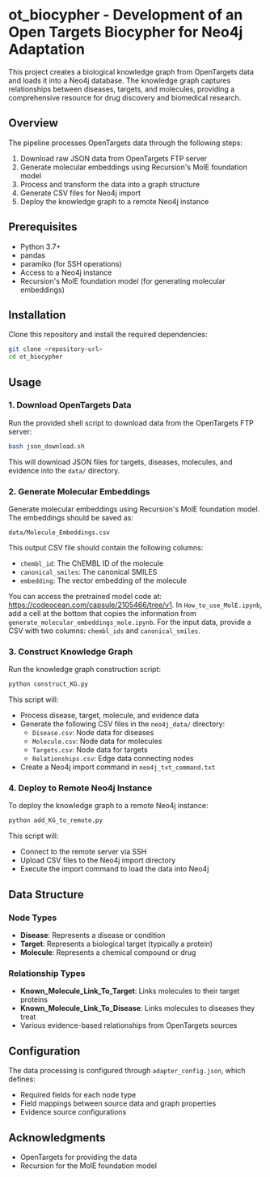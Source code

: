 # ot_biocypher - Development of an Open Targets Biocypher for Neo4j Adaptation

This project creates a biological knowledge graph from OpenTargets data and loads it into a Neo4j database. The knowledge graph captures relationships between diseases, targets, and molecules, providing a comprehensive resource for drug discovery and biomedical research.

## Overview

The pipeline processes OpenTargets data through the following steps:
1. Download raw JSON data from OpenTargets FTP server
2. Generate molecular embeddings using Recursion's MolE foundation model
3. Process and transform the data into a graph structure
4. Generate CSV files for Neo4j import
5. Deploy the knowledge graph to a remote Neo4j instance

## Prerequisites

- Python 3.7+
- pandas
- paramiko (for SSH operations)
- Access to a Neo4j instance
- Recursion's MolE foundation model (for generating molecular embeddings)

## Installation

Clone this repository and install the required dependencies:

```bash
git clone <repository-url>
cd ot_biocypher
```

## Usage

### 1. Download OpenTargets Data

Run the provided shell script to download data from the OpenTargets FTP server:

```bash
bash json_download.sh
```

This will download JSON files for targets, diseases, molecules, and evidence into the `data/` directory.

### 2. Generate Molecular Embeddings

Generate molecular embeddings using Recursion's MolE foundation model. The embeddings should be saved as:

```
data/Molecule_Embeddings.csv
```

This output CSV file should contain the following columns:
- `chembl_id`: The ChEMBL ID of the molecule
- `canonical_smiles`: The canonical SMILES
- `embedding`: The vector embedding of the molecule

You can access the pretrained model code at: https://codeocean.com/capsule/2105466/tree/v1. In `How_to_use_MolE.ipynb`, 
add a cell at the bottom that copies the information from `generate_molecular_embeddings_mole.ipynb`. For the input data, provide a CSV with two columns: `chembl_ids` and `canonical_smiles`. 


### 3. Construct Knowledge Graph

Run the knowledge graph construction script:

```bash
python construct_KG.py
```

This script will:
- Process disease, target, molecule, and evidence data
- Generate the following CSV files in the `neo4j_data/` directory:
  - `Disease.csv`: Node data for diseases
  - `Molecule.csv`: Node data for molecules
  - `Targets.csv`: Node data for targets
  - `Relationships.csv`: Edge data connecting nodes
- Create a Neo4j import command in `neo4j_txt_command.txt`

### 4. Deploy to Remote Neo4j Instance

To deploy the knowledge graph to a remote Neo4j instance:

```bash
python add_KG_to_remote.py
```

This script will:
- Connect to the remote server via SSH
- Upload CSV files to the Neo4j import directory
- Execute the import command to load the data into Neo4j

## Data Structure

### Node Types
- **Disease**: Represents a disease or condition
- **Target**: Represents a biological target (typically a protein)
- **Molecule**: Represents a chemical compound or drug

### Relationship Types
- **Known_Molecule_Link_To_Target**: Links molecules to their target proteins
- **Known_Molecule_Link_To_Disease**: Links molecules to diseases they treat
- Various evidence-based relationships from OpenTargets sources

## Configuration

The data processing is configured through `adapter_config.json`, which defines:
- Required fields for each node type
- Field mappings between source data and graph properties
- Evidence source configurations


## Acknowledgments

- OpenTargets for providing the data
- Recursion for the MolE foundation model